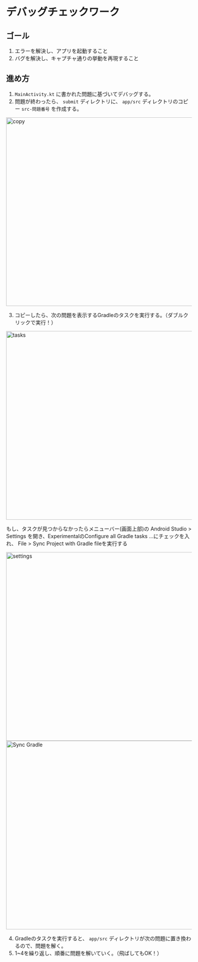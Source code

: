 # デバッグチェックワーク

## ゴール

1. エラーを解決し、アプリを起動すること
2. バグを解決し、キャプチャ通りの挙動を再現すること

## 進め方

1. `MainActivity.kt` に書かれた問題に基づいてデバッグする。
2. 問題が終わったら、 `submit` ディレクトリに、 `app/src` ディレクトリのコピー `src-問題番号` を作成する。
<img width="512" alt="copy" src="https://user-images.githubusercontent.com/49048577/153718861-251d6e16-acbc-4cba-9eda-0016593a6e50.png">


3. コピーしたら、次の問題を表示するGradleのタスクを実行する。（ダブルクリックで実行！）
<img width="512" alt="tasks" src="https://user-images.githubusercontent.com/49048577/153718864-84ff8b7e-a57e-4bad-90df-f0d55e268b48.png">

もし、タスクが見つからなかったらメニューバー(画面上部)の
Android Studio > Settings
を開き、ExperimentalのConfigure all Gradle tasks ...にチェックを入れ、
File > Sync Project with Gradle fileを実行する

<img width="512" alt="settings" src="https://github.com/lifeistech/android-la-count-debug-checkwork/assets/63948210/6ce8093f-17c0-4990-922e-7ff37618a7ae">

<img width="512" alt="Sync Gradle" src="https://github.com/lifeistech/android-la-count-debug-checkwork/assets/63948210/ac7cc35d-a9a7-45b3-893e-0fba3620841d">



4. Gradleのタスクを実行すると、 `app/src` ディレクトリが次の問題に置き換わるので、問題を解く。
5. 1~4を繰り返し、順番に問題を解いていく。（飛ばしてもOK！）
